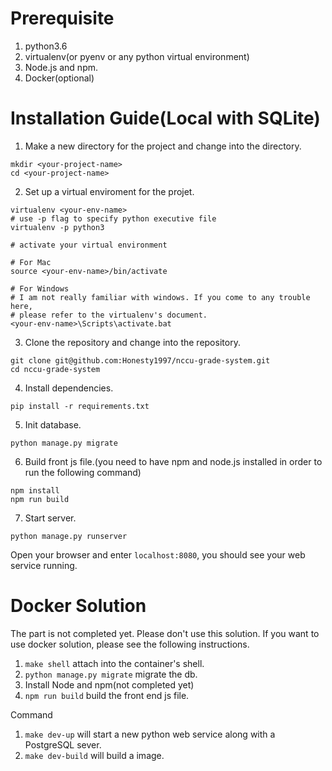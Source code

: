 Prerequisite
=====
1. python3.6
2. virtualenv(or pyenv or any python virtual environment)
3. Node.js and npm.
4. Docker(optional)

Installation Guide(Local with SQLite)
======
1. Make a new directory for the project and change into the directory.
```
mkdir <your-project-name>
cd <your-project-name>
```
2. Set up a virtual enviroment for the projet.
```
virtualenv <your-env-name>
# use -p flag to specify python executive file
virtualenv -p python3

# activate your virtual environment

# For Mac 
source <your-env-name>/bin/activate

# For Windows 
# I am not really familiar with windows. If you come to any trouble here,
# please refer to the virtualenv's document.
<your-env-name>\Scripts\activate.bat 
```
3. Clone the repository and change into the repository.
```
git clone git@github.com:Honesty1997/nccu-grade-system.git
cd nccu-grade-system
```
4. Install dependencies.
```
pip install -r requirements.txt
```
5. Init database.
```
python manage.py migrate
```
6. Build front js file.(you need to have npm and node.js installed in order to run the following command)
```
npm install
npm run build
```
7. Start server.
```
python manage.py runserver
```
Open your browser and enter ```localhost:8080```, you should see your web service running.

Docker Solution
=====
The part is not completed yet. Please don't use this solution. 
If you want to use docker solution, please see the following instructions.
1. ```make shell``` attach into the container's shell.
2. ```python manage.py migrate``` migrate the db.
3. Install Node and npm(not completed yet)
4. ```npm run build``` build the front end js file.

Command
1. ```make dev-up``` will start a new python web service along with a PostgreSQL sever.
2. ```make dev-build``` will build a image.